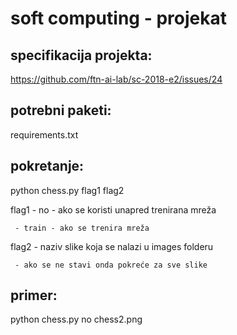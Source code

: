 # soft computing - projekat

## specifikacija projekta:
https://github.com/ftn-ai-lab/sc-2018-e2/issues/24

## potrebni paketi:
requirements.txt

## pokretanje:
python chess.py flag1 flag2

flag1 - no - ako se koristi unapred trenirana mreža

     - train - ako se trenira mreža
     
flag2 - naziv slike koja se nalazi u images folderu

     - ako se ne stavi onda pokreće za sve slike
     
## primer: 
python chess.py no chess2.png

